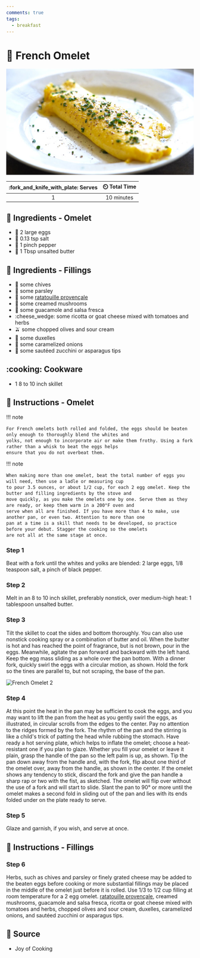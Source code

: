 ```yaml
---
comments: true
tags:
  - breakfast
---
```

# :egg: French Omelet

![French Omelet](../assets/images/french-omelet.jpg)

| :fork_and_knife_with_plate: Serves | :timer_clock: Total Time |
|:----------------------------------:|:-----------------------: |
| 1 | 10 minutes |

## :salt: Ingredients - Omelet

- :egg: 2 large eggs
- :salt: 0.13 tsp salt
- :salt: 1 pinch pepper
- :butter: 1 Tbsp unsalted butter

## :salt: Ingredients - Fillings

- :herb: some chives
- :herb: some parsley
- :eggplant: some [ratatouille provençale][1]
- :mushroom: some creamed mushrooms
- :avocado: some guacamole and salsa fresca
- :cheese_wedge: some ricotta or goat cheese mixed with tomatoes and herbs
- :olive: some chopped olives and sour cream
- :mushroom: some duxelles
- :onion: some caramelized onions
- :cucumber: some sautéed zucchini or asparagus tips

## :cooking: Cookware

- 1 8 to 10 inch skillet

## :pencil: Instructions - Omelet

!!! note

    For French omelets both rolled and folded, the eggs should be beaten only enough to thoroughly blend the whites and
    yolks, not enough to incorporate air or make them frothy. Using a fork rather than a whisk to beat the eggs helps
    ensure that you do not overbeat them.

!!! note

    When making more than one omelet, beat the total number of eggs you will need, then use a ladle or measuring cup
    to pour 3.5 ounces, or about 1/2 cup, for each 2 egg omelet. Keep the butter and filling ingredients by the stove and
    move quickly, as you make the omelets one by one. Serve them as they are ready, or keep them warm in a 200°F oven and
    serve when all are finished. If you have more than 4 to make, use another pan, or even two. Attention to more than one
    pan at a time is a skill that needs to be developed, so practice before your debut. Stagger the cooking so the omelets
    are not all at the same stage at once.

### Step 1

Beat with a fork until the whites and yolks are blended: 2 large eggs, 1/8 teaspoon salt, a pinch of black pepper.

### Step 2

Melt in an 8 to 10 inch skillet, preferably nonstick, over medium-high heat: 1 tablespoon unsalted butter.

### Step 3

Tilt the skillet to coat the sides and bottom thoroughly. You can also use nonstick cooking spray or a combination of
butter and oil. When the butter is hot and has reached the point of fragrance, but is not brown, pour in the eggs.
Meanwhile, agitate the pan forward and backward with the left hand. Keep the egg mass sliding as a whole over the pan
bottom. With a dinner fork, quickly swirl the eggs with a circular motion, as shown. Hold the fork so the tines are
parallel to, but not scraping, the base of the pan.

![French Omelet 2](../assets/images/french-omelet-2.jpg)

### Step 4

At this point the heat in the pan may be sufficient to cook the eggs, and you may want to lift the pan from the heat as
you gently swirl the eggs, as illustrated, in circular scrolls from the edges to the center. Pay no attention to the
ridges formed by the fork. The rhythm of the pan and the stirring is like a child's trick of patting the head while
rubbing the stomach. Have ready a hot serving plate, which helps to inflate the omelet; choose a heat-resistant one if
you plan to glaze. Whether you fill your omelet or leave it plain, grasp the handle of the pan so the left palm is up,
as shown. Tip the pan down away from the handle and, with the fork, flip about one third of the omelet over, away from
the handle, as shown in the center. If the omelet shows any tendency to stick, discard the fork and give the pan handle
a sharp rap or two with the fist, as sketched. The omelet will flip over without the use of a fork and will start to
slide. Slant the pan to 90° or more until the omelet makes a second fold in sliding out of the pan and lies with its
ends folded under on the plate ready to serve.

### Step 5

Glaze and garnish, if you wish, and serve at once.

## :pencil: Instructions - Fillings

### Step 6

Herbs, such as chives and parsley or finely grated cheese may be added to the beaten eggs before cooking or more
substantial fillings may be placed in the middle of the omelet just before it is rolled. Use 1/3 to 1/2 cup filling at
room temperature for a 2 egg omelet. [ratatouille provençale][1], creamed mushrooms, guacamole and salsa fresca,
ricotta or goat cheese mixed with tomatoes and herbs, chopped olives and sour cream, duxelles, caramelized onions, and
sautéed zucchini or asparagus tips.

## :link: Source

- Joy of Cooking

[1]: <../vegetarian/ratatouille-provençale.md>
